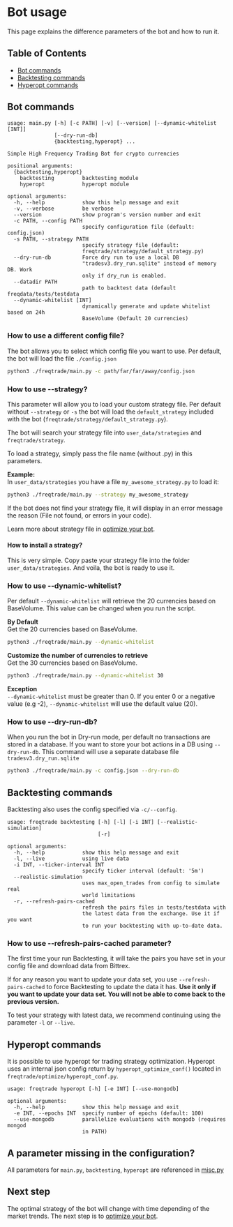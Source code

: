 # Bot usage
This page explains the difference parameters of the bot and how to run 
it.

## Table of Contents
- [Bot commands](#bot-commands)
- [Backtesting commands](#backtesting-commands)
- [Hyperopt commands](#hyperopt-commands)

## Bot commands
```
usage: main.py [-h] [-c PATH] [-v] [--version] [--dynamic-whitelist [INT]]
               [--dry-run-db]
               {backtesting,hyperopt} ...

Simple High Frequency Trading Bot for crypto currencies

positional arguments:
  {backtesting,hyperopt}
    backtesting         backtesting module
    hyperopt            hyperopt module

optional arguments:
  -h, --help            show this help message and exit
  -v, --verbose         be verbose
  --version             show program's version number and exit
  -c PATH, --config PATH
                        specify configuration file (default: config.json)
  -s PATH, --strategy PATH
                        specify strategy file (default:
                        freqtrade/strategy/default_strategy.py)
  --dry-run-db          Force dry run to use a local DB
                        "tradesv3.dry_run.sqlite" instead of memory DB. Work
                        only if dry_run is enabled.
  --datadir PATH
                        path to backtest data (default freqdata/tests/testdata
  --dynamic-whitelist [INT]
                        dynamically generate and update whitelist based on 24h
                        BaseVolume (Default 20 currencies)
```

### How to use a different config file?
The bot allows you to select which config file you want to use. Per 
default, the bot will load the file `./config.json`

```bash
python3 ./freqtrade/main.py -c path/far/far/away/config.json 
```

### How to use --strategy?
This parameter will allow you to load your custom strategy file. Per 
default without `--strategy` or `-s` the bot will load the 
`default_strategy` included with the bot (`freqtrade/strategy/default_strategy.py`). 

The bot will search your strategy file into `user_data/strategies` and 
`freqtrade/strategy`.

To load a strategy, simply pass the file name (without .py) in this 
parameters.

**Example:**  
In `user_data/strategies` you have a file `my_awesome_strategy.py` to 
load it:  
```bash
python3 ./freqtrade/main.py --strategy my_awesome_strategy
```

If the bot does not find your strategy file, it will display in an error 
message the reason (File not found, or errors in your code).

Learn more about strategy file in [optimize your bot](https://github.com/gcarq/freqtrade/blob/develop/docs/bot-optimization.md).

#### How to install a strategy?
This is very simple. Copy paste your strategy file into the folder 
`user_data/strategies`. And voila, the bot is ready to use it.

### How to use --dynamic-whitelist?
Per default `--dynamic-whitelist` will retrieve the 20 currencies based 
on BaseVolume. This value can be changed when you run the script.

**By Default**  
Get the 20 currencies based on BaseVolume.  
```bash
python3 ./freqtrade/main.py --dynamic-whitelist
```

**Customize the number of currencies to retrieve**  
Get the 30 currencies based on BaseVolume.  
```bash
python3 ./freqtrade/main.py --dynamic-whitelist 30
```

**Exception**  
`--dynamic-whitelist` must be greater than 0. If you enter 0 or a
negative value (e.g -2), `--dynamic-whitelist` will use the default
value (20).

### How to use --dry-run-db?
When you run the bot in Dry-run mode, per default no transactions are 
stored in a database. If you want to store your bot actions in a DB 
using `--dry-run-db`. This command will use a separate database file 
`tradesv3.dry_run.sqlite`

```bash
python3 ./freqtrade/main.py -c config.json --dry-run-db
```


## Backtesting commands

Backtesting also uses the config specified via `-c/--config`.

```
usage: freqtrade backtesting [-h] [-l] [-i INT] [--realistic-simulation]
                             [-r]

optional arguments:
  -h, --help            show this help message and exit
  -l, --live            using live data
  -i INT, --ticker-interval INT
                        specify ticker interval (default: '5m')
  --realistic-simulation
                        uses max_open_trades from config to simulate real
                        world limitations
  -r, --refresh-pairs-cached
                        refresh the pairs files in tests/testdata with 
                        the latest data from the exchange. Use it if you want
                        to run your backtesting with up-to-date data.
```

### How to use --refresh-pairs-cached parameter?
The first time your run Backtesting, it will take the pairs you have 
set in your config file and download data from Bittrex. 

If for any reason you want to update your data set, you use 
`--refresh-pairs-cached` to force Backtesting to update the data it has. 
**Use it only if you want to update your data set. You will not be able
to come back to the previous version.**

To test your strategy with latest data, we recommend continuing using 
the parameter `-l` or `--live`.


## Hyperopt commands

It is possible to use hyperopt for trading strategy optimization.
Hyperopt uses an internal json config return by `hyperopt_optimize_conf()` 
located in `freqtrade/optimize/hyperopt_conf.py`.

```
usage: freqtrade hyperopt [-h] [-e INT] [--use-mongodb]

optional arguments:
  -h, --help            show this help message and exit
  -e INT, --epochs INT  specify number of epochs (default: 100)
  --use-mongodb         parallelize evaluations with mongodb (requires mongod
                        in PATH)

```

## A parameter missing in the configuration?
All parameters for `main.py`, `backtesting`, `hyperopt` are referenced
in [misc.py](https://github.com/gcarq/freqtrade/blob/develop/freqtrade/misc.py#L84)

## Next step
The optimal strategy of the bot will change with time depending of the
market trends. The next step is to 
[optimize your bot](https://github.com/gcarq/freqtrade/blob/develop/docs/bot-optimization.md).
